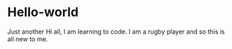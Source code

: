 # Hello-world
Just another
Hi all, I am learning to code. I am a rugby player and so this is all new to me.
